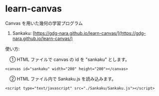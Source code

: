 # learn-canvas

Canvas を用いた幾何の学習プログラム

1. Sankaku: [https://gdg-nara.github.io/learn-canvas/](https://gdg-nara.github.io/learn-canvas/)

使い方: 

　① HTML ファイルで canvas の id を "sankaku" とします。

```
<canvas id="sankaku" width="200" height="200"></canvas>
```

　② HTML ファイル内で Sankaku.js を読み込みます。
 
```
<script type="text/javascript" src="./Sankaku/Sankaku.js"></script>
```

